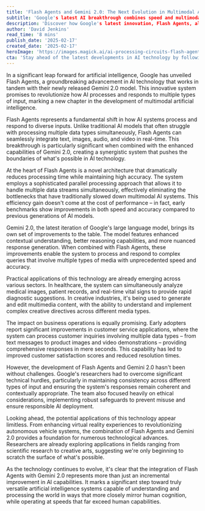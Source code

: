 ```yaml
---
title: 'Flash Agents and Gemini 2.0: The Next Evolution in Multimodal AI'
subtitle: 'Google's latest AI breakthrough combines speed and multimodal capabilities'
description: 'Discover how Google's latest innovation, Flash Agents, alongside Gemini 2.0, is transforming multimodal AI by integrating diverse data types seamlessly and swiftly, with promising applications across various sectors.'
author: 'David Jenkins'
read_time: '8 mins'
publish_date: '2025-02-17'
created_date: '2025-02-17'
heroImage: 'https://images.magick.ai/ai-processing-circuits-flash-agents.png'
cta: 'Stay ahead of the latest developments in AI technology by following us on LinkedIn. Join our community of tech enthusiasts and industry professionals to receive real-time updates on groundbreaking innovations like Flash Agents and Gemini 2.0.'
---
```


In a significant leap forward for artificial intelligence, Google has unveiled Flash Agents, a groundbreaking advancement in AI technology that works in tandem with their newly released Gemini 2.0 model. This innovative system promises to revolutionize how AI processes and responds to multiple types of input, marking a new chapter in the development of multimodal artificial intelligence.

Flash Agents represents a fundamental shift in how AI systems process and respond to diverse inputs. Unlike traditional AI models that often struggle with processing multiple data types simultaneously, Flash Agents can seamlessly integrate text, images, audio, and video in real-time. This breakthrough is particularly significant when combined with the enhanced capabilities of Gemini 2.0, creating a synergistic system that pushes the boundaries of what's possible in AI technology.

At the heart of Flash Agents is a novel architecture that dramatically reduces processing time while maintaining high accuracy. The system employs a sophisticated parallel processing approach that allows it to handle multiple data streams simultaneously, effectively eliminating the bottlenecks that have traditionally slowed down multimodal AI systems. This efficiency gain doesn't come at the cost of performance – in fact, early benchmarks show improvements in both speed and accuracy compared to previous generations of AI models.

Gemini 2.0, the latest iteration of Google's large language model, brings its own set of improvements to the table. The model features enhanced contextual understanding, better reasoning capabilities, and more nuanced response generation. When combined with Flash Agents, these improvements enable the system to process and respond to complex queries that involve multiple types of media with unprecedented speed and accuracy.

Practical applications of this technology are already emerging across various sectors. In healthcare, the system can simultaneously analyze medical images, patient records, and real-time vital signs to provide rapid diagnostic suggestions. In creative industries, it's being used to generate and edit multimedia content, with the ability to understand and implement complex creative directives across different media types.

The impact on business operations is equally promising. Early adopters report significant improvements in customer service applications, where the system can process customer inquiries involving multiple data types – from text messages to product images and video demonstrations – providing comprehensive responses in mere seconds. This capability has led to improved customer satisfaction scores and reduced resolution times.

However, the development of Flash Agents and Gemini 2.0 hasn't been without challenges. Google's researchers had to overcome significant technical hurdles, particularly in maintaining consistency across different types of input and ensuring the system's responses remain coherent and contextually appropriate. The team also focused heavily on ethical considerations, implementing robust safeguards to prevent misuse and ensure responsible AI deployment.

Looking ahead, the potential applications of this technology appear limitless. From enhancing virtual reality experiences to revolutionizing autonomous vehicle systems, the combination of Flash Agents and Gemini 2.0 provides a foundation for numerous technological advances. Researchers are already exploring applications in fields ranging from scientific research to creative arts, suggesting we're only beginning to scratch the surface of what's possible.

As the technology continues to evolve, it's clear that the integration of Flash Agents with Gemini 2.0 represents more than just an incremental improvement in AI capabilities. It marks a significant step toward truly versatile artificial intelligence systems capable of understanding and processing the world in ways that more closely mirror human cognition, while operating at speeds that far exceed human capabilities.